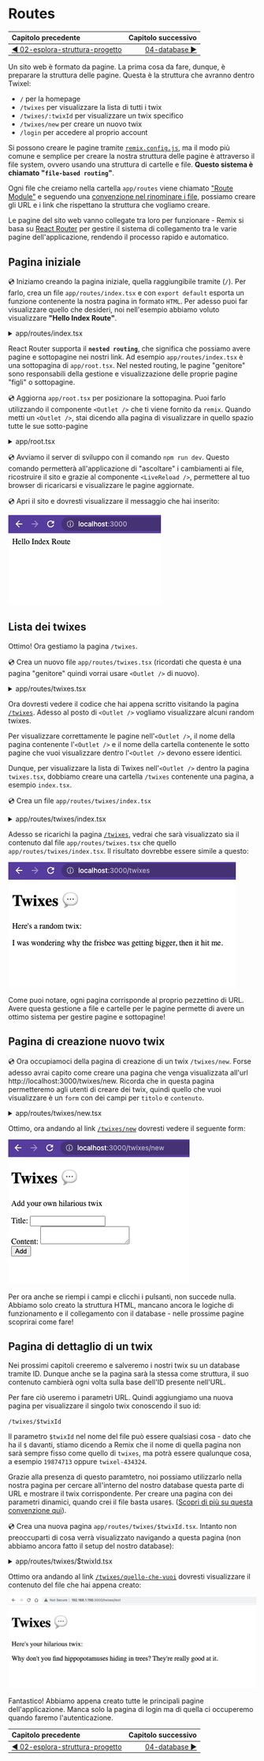 # Routes

| Capitolo precedente  | Capitolo successivo     |
| :--------------- | ---------------: |
| [◀︎ 02-esplora-struttura-progetto](../02-esplora-struttura-progetto)| [04-database ▶︎](../04-database) |


Un sito web è formato da pagine. La prima cosa da fare, dunque, è preparare la struttura delle pagine. Questa è la struttura che avranno dentro Twixel:


* `/` per la homepage
* `/twixes` per visualizzare la lista di tutti i twix
* `/twixes/:twixId` per visualizzare un twix specifico
* `/twixes/new` per creare un nuovo twix
* `/login` per accedere al proprio account

Si possono creare le pagine tramite [`remix.config.js`](https://remix.run/docs/en/v1.3.2-pre.0/api/conventions#remixconfigjs), ma il modo più comune e semplice per creare la nostra struttura delle pagine è attraverso il file system, ovvero usando una struttura di cartelle e file. **Questo sistema è chiamato "`file-based routing`"**.

Ogni file che creiamo nella cartella `app/routes` viene chiamato ["Route Module"](https://remix.run/docs/en/v1.3.2-pre.0/api/conventions#route-module-api) e seguendo una [convenzione nel rinominare i file](https://remix.run/docs/en/v1.3.2-pre.0/api/conventions#route-filenames), possiamo creare gli URL e i link che rispettano la struttura che vogliamo creare. 

Le pagine del sito web vanno collegate tra loro per funzionare - Remix si basa su [React Router](https://reactrouter.com/) per gestire il sistema di collegamento tra le varie pagine dell'applicazione, rendendo il processo rapido e automatico.

## Pagina iniziale

💿 Iniziamo creando la pagina iniziale, quella raggiungibile tramite (`/`). Per farlo, crea un file `app/routes/index.tsx` e con `export default` esporta un funzione contenente la nostra pagina in formato `HTML`. Per adesso puoi far visualizzare quello che desideri, noi nell'esempio abbiamo voluto visualizzare **"Hello Index Route"**.

<details>

<summary>app/routes/index.tsx</summary>

```tsx filename=app/routes/index.tsx
export default function IndexRoute() {
  return <div>Hello Index Route</div>;
}
```

</details>

React Router supporta il **`nested routing`**, che significa che possiamo avere pagine e sottopagine nei nostri link. Ad esempio `app/routes/index.tsx` è una sottopagina di `app/root.tsx`. Nel nested routing, le pagine "genitore" sono responsabili della gestione e visualizzazione delle proprie pagine "figli" o sottopagine.

💿 Aggiorna `app/root.tsx` per posizionare la sottopagina. Puoi farlo utilizzando il componente `<Outlet />` che ti viene fornito da `remix`. Quando metti un `<Outlet />`, stai dicendo alla pagina di visualizzare in quello spazio tutte le sue sotto-pagine

<details>

<summary>app/root.tsx</summary>

```tsx filename=app/root.tsx lines=[1,11]
import { LiveReload, Outlet } from "remix";

export default function App() {
  return (
    <html lang="en">
      <head>
        <meta charSet="utf-8" />
        <title>Remix: So great, it's funny!</title>
      </head>
      <body>
        <Outlet />
        <LiveReload />
      </body>
    </html>
  );
}
```

</details>

💿 Avviamo il server di sviluppo con il comando `npm run dev`. Questo comando permetterà all'applicazione di "ascoltare" i cambiamenti ai file, ricostruire il sito e grazie al componente `<LiveReload />`, permettere al tuo browser di ricaricarsi e visualizzare le pagine aggiornate.

💿 Apri il sito e dovresti visualizzare il messaggio che hai inserito:

![Index](/assets/03/hello-world.png)

## Lista dei twixes

Ottimo! Ora gestiamo la pagina `/twixes`.

💿 Crea un nuovo file `app/routes/twixes.tsx` (ricordati che questa è una pagina "genitore" quindi vorrai usare `<Outlet />` di nuovo).

<details>

<summary>app/routes/twixes.tsx</summary>

```tsx filename=app/routes/twixes.tsx
import { Outlet } from "remix";

export default function TwixesRoute() {
  return (
    <div>
      <h1>Twixes 💬</h1>
      <main>
        <Outlet />
      </main>
    </div>
  );
}
```

</details>

Ora dovresti vedere il codice che hai appena scritto visitando la pagina [`/twixes`](http://localhost:3000/twixes). Adesso al posto di `<Outlet />` vogliamo visualizzare alcuni random twixes.

Per visualizzare correttamente le pagine nell'`<Outlet />`, il nome della pagina contenente l'`<Outlet />` e il nome della cartella contenente le sotto pagine che vuoi visualizzare dentro l'`<Outlet />` devono essere identici. 

Dunque, per visualizzare la lista di Twixes nell'`<Outlet />` dentro la pagina `twixes.tsx`, dobbiamo creare una cartella `/twixes` contenente una pagina, a esempio `index.tsx`.

💿 Crea un file `app/routes/twixes/index.tsx`

<details>

<summary>app/routes/twixes/index.tsx</summary>

```tsx filename=app/routes/twixes/index.tsx
export default function TwixesIndexRoute() {
  return (
    <div>
      <p>Qui c'è un twix random:</p>
      <p>
        I was wondering why the frisbee was getting bigger,
        then it hit me.
      </p>
    </div>
  );
}
```

</details>

Adesso se ricarichi la pagina [`/twixes`](http://localhost:3000/twixes), vedrai che sarà visualizzato sia il contenuto dal file `app/routes/twixes.tsx` che quello `app/routes/twixes/index.tsx`. Il risultato dovrebbe essere simile a questo:

![Twix index](/assets/03/twixes.png)

Come puoi notare, ogni pagina corrisponde al proprio pezzettino di URL. Avere questa gestione a file e cartelle per le pagine permette di avere un ottimo sistema per gestire pagine e sottopagine!

## Pagina di creazione nuovo twix

💿 Ora occupiamoci della pagina di creazione di un twix `/twixes/new`. Forse adesso avrai capito come creare una pagina che venga visualizzata all'url http://localhost:3000/twixes/new. Ricorda che in questa pagina permetteremo agli utenti di creare dei twix, quindi quello che vuoi visualizzare è un `form` con dei campi per `titolo` e `contenuto`.

<details>

<summary>app/routes/twixes/new.tsx</summary>

```tsx filename=app/routes/twixes/new.tsx
export default function NewTwixRoute() {
  return (
    <div>
      <p>Add your own hilarious twix</p>
      <form method="post">
        <div>
          <label>
            Titolo: <input type="text" name="title" />
          </label>
        </div>
        <div>
          <label>
            Contenuto: <textarea name="content" />
          </label>
        </div>
        <div>
          <button type="submit" className="button">
            Aggiungi
          </button>
        </div>
      </form>
    </div>
  );
}
```

</details>

Ottimo, ora andando al link [`/twixes/new`](http://localhost:3000/twixes/new) dovresti vedere il seguente form:

![A new twix form](/assets/03/twixes-new.png)

Per ora anche se riempi i campi e clicchi i pulsanti, non succede nulla. Abbiamo solo creato la struttura HTML, mancano ancora le logiche di funzionamento e il collegamento con il database - nelle prossime pagine scoprirai come fare!

## Pagina di dettaglio di un twix

Nei prossimi capitoli creeremo e salveremo i nostri twix su un database tramite ID. Dunque anche se la pagina sarà la stessa come struttura, il suo contenuto cambierà ogni volta sulla base dell'ID presente nell'URL. 

Per fare ciò useremo i parametri URL. Quindi aggiungiamo una nuova pagina per visualizzare il singolo twix conoscendo il suo id: 

`/twixes/$twixId`

Il parametro `$twixId` nel nome del file può essere qualsiasi cosa - dato che ha il `$` davanti, stiamo dicendo a Remix che il nome di quella pagina non sarà sempre fisso come quello di `twixes`, ma potrà essere qualunque cosa, a esempio `19874713` oppure `twixel-434324`.

Grazie alla presenza di questo paramtetro, noi possiamo utilizzarlo nella nostra pagina per cercare all'interno del nostro database questa parte di URL e mostrare il twix corrispondente. Per creare una pagina con dei parametri dinamici, quando crei il file basta usare`$`. ([Scopri di più su questa convenzione qui](https://remix.run/docs/en/v1.3.2-pre.0/api/conventions#route-filenames)).

💿 Crea una nuova pagina `app/routes/twixes/$twixId.tsx`. Intanto non preoccuparti di cosa verrà visualizzato navigando a questa pagina (non abbiamo ancora fatto il setup del nostro database):

<details>

<summary>app/routes/twixes/$twixId.tsx</summary>

```tsx filename=app/routes/twixes/$twixId.tsx
export default function TwixRoute() {
  return (
    <div>
      <p>Here's your hilarious twix:</p>
      <p>
        Why don't you find hippopotamuses hiding in trees?
        They're really good at it.
      </p>
    </div>
  );
}
```

</details>

Ottimo ora andando al link [`/twixes/quello-che-vuoi`](http://localhost:3000/twixes/test) dovresti visualizzare il contenuto del file che hai appena creato:

![A new twix form](/assets/03/random-twix.png)

Fantastico! Abbiamo appena creato tutte le principali pagine dell'applicazione. Manca solo la pagina di login ma di quella ci occuperemo quando faremo l'autenticazione.

| Capitolo precedente  | Capitolo successivo     |
| :--------------- | ---------------: |
| [◀︎ 02-esplora-struttura-progetto](../02-esplora-struttura-progetto)| [04-database ▶︎](../04-database) |